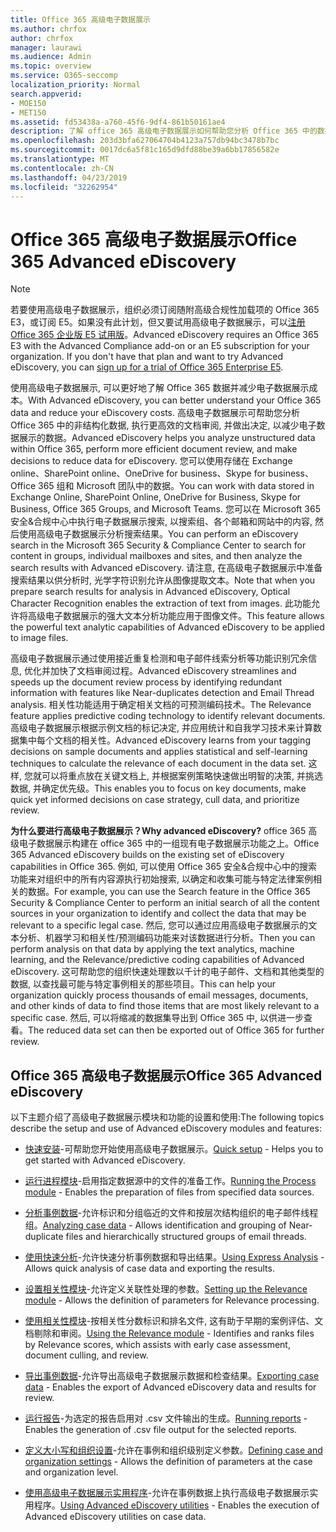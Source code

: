 ```yaml
---
title: Office 365 高级电子数据展示
ms.author: chrfox
author: chrfox
manager: laurawi
ms.audience: Admin
ms.topic: overview
ms.service: O365-seccomp
localization_priority: Normal
search.appverid:
- MOE150
- MET150
ms.assetid: fd53438a-a760-45f6-9df4-861b50161ae4
description: 了解 office 365 高级电子数据展示如何帮助您分析 Office 365 中的数据、优化文档审阅, 并做出高效电子数据展示的决策。
ms.openlocfilehash: 203d3bfa627064704b4123a757db94bc3478b7bc
ms.sourcegitcommit: 0017dc6a5f81c165d9dfd88be39a6bb17856582e
ms.translationtype: MT
ms.contentlocale: zh-CN
ms.lasthandoff: 04/23/2019
ms.locfileid: "32262954"
---
```

# <a name="office-365-advanced-ediscovery"></a><span data-ttu-id="f878a-103">Office 365 高级电子数据展示</span><span class="sxs-lookup"><span data-stu-id="f878a-103">Office 365 Advanced eDiscovery</span></span>

> [!NOTE]
> <span data-ttu-id="f878a-p101">若要使用高级电子数据展示，组织必须订阅随附高级合规性加载项的 Office 365 E3，或订阅 E5。如果没有此计划，但又要试用高级电子数据展示，可以[注册 Office 365 企业版 E5 试用版](https://go.microsoft.com/fwlink/p/?LinkID=698279)。</span><span class="sxs-lookup"><span data-stu-id="f878a-p101">Advanced eDiscovery requires an Office 365 E3 with the Advanced Compliance add-on or an E5 subscription for your organization. If you don't have that plan and want to try Advanced eDiscovery, you can [sign up for a trial of Office 365 Enterprise E5](https://go.microsoft.com/fwlink/p/?LinkID=698279).</span></span> 
  
<span data-ttu-id="f878a-106">使用高级电子数据展示, 可以更好地了解 Office 365 数据并减少电子数据展示成本。</span><span class="sxs-lookup"><span data-stu-id="f878a-106">With Advanced eDiscovery, you can better understand your Office 365 data and reduce your eDiscovery costs.</span></span> <span data-ttu-id="f878a-107">高级电子数据展示可帮助您分析 Office 365 中的非结构化数据, 执行更高效的文档审阅, 并做出决定, 以减少电子数据展示的数据。</span><span class="sxs-lookup"><span data-stu-id="f878a-107">Advanced eDiscovery helps you analyze unstructured data within Office 365, perform more efficient document review, and make decisions to reduce data for eDiscovery.</span></span> <span data-ttu-id="f878a-108">您可以使用存储在 Exchange online、SharePoint online、OneDrive for business、Skype for business、Office 365 组和 Microsoft 团队中的数据。</span><span class="sxs-lookup"><span data-stu-id="f878a-108">You can work with data stored in Exchange Online, SharePoint Online, OneDrive for Business, Skype for Business, Office 365 Groups, and Microsoft Teams.</span></span> <span data-ttu-id="f878a-109">您可以在 Microsoft 365 安全&amp;合规中心中执行电子数据展示搜索, 以搜索组、各个邮箱和网站中的内容, 然后使用高级电子数据展示分析搜索结果。</span><span class="sxs-lookup"><span data-stu-id="f878a-109">You can perform an eDiscovery search in the Microsoft 365 Security &amp; Compliance Center to search for content in groups, individual mailboxes and sites, and then analyze the search results with Advanced eDiscovery.</span></span> <span data-ttu-id="f878a-110">请注意, 在高级电子数据展示中准备搜索结果以供分析时, 光学字符识别允许从图像提取文本。</span><span class="sxs-lookup"><span data-stu-id="f878a-110">Note that when you prepare search results for analysis in Advanced eDiscovery, Optical Character Recognition enables the extraction of text from images.</span></span> <span data-ttu-id="f878a-111">此功能允许将高级电子数据展示的强大文本分析功能应用于图像文件。</span><span class="sxs-lookup"><span data-stu-id="f878a-111">This feature allows the powerful text analytic capabilities of Advanced eDiscovery to be applied to image files.</span></span>
  
<span data-ttu-id="f878a-112">高级电子数据展示通过使用接近重复检测和电子邮件线索分析等功能识别冗余信息, 优化并加快了文档审阅过程。</span><span class="sxs-lookup"><span data-stu-id="f878a-112">Advanced eDiscovery streamlines and speeds up the document review process by identifying redundant information with features like Near-duplicates detection and Email Thread analysis.</span></span> <span data-ttu-id="f878a-113">相关性功能适用于确定相关文档的可预测编码技术。</span><span class="sxs-lookup"><span data-stu-id="f878a-113">The Relevance feature applies predictive coding technology to identify relevant documents.</span></span> <span data-ttu-id="f878a-114">高级电子数据展示根据示例文档的标记决定, 并应用统计和自我学习技术来计算数据集中每个文档的相关性。</span><span class="sxs-lookup"><span data-stu-id="f878a-114">Advanced eDiscovery learns from your tagging decisions on sample documents and applies statistical and self-learning techniques to calculate the relevance of each document in the data set.</span></span> <span data-ttu-id="f878a-115">这样, 您就可以将重点放在关键文档上, 并根据案例策略快速做出明智的决策, 并挑选数据, 并确定优先级。</span><span class="sxs-lookup"><span data-stu-id="f878a-115">This enables you to focus on key documents, make quick yet informed decisions on case strategy, cull data, and prioritize review.</span></span>
  
 <span data-ttu-id="f878a-116">**为什么要进行高级电子数据展示？**</span><span class="sxs-lookup"><span data-stu-id="f878a-116">**Why advanced eDiscovery?**</span></span> <span data-ttu-id="f878a-117">office 365 高级电子数据展示构建在 office 365 中的一组现有电子数据展示功能之上。</span><span class="sxs-lookup"><span data-stu-id="f878a-117">Office 365 Advanced eDiscovery builds on the existing set of eDiscovery capabilities in Office 365.</span></span> <span data-ttu-id="f878a-118">例如, 可以使用 Office 365 安全&amp;合规中心中的搜索功能来对组织中的所有内容源执行初始搜索, 以确定和收集可能与特定法律案例相关的数据。</span><span class="sxs-lookup"><span data-stu-id="f878a-118">For example, you can use the Search feature in the Office 365 Security &amp; Compliance Center to perform an initial search of all the content sources in your organization to identify and collect the data that may be relevant to a specific legal case.</span></span> <span data-ttu-id="f878a-119">然后, 您可以通过应用高级电子数据展示的文本分析、机器学习和相关性/预测编码功能来对该数据进行分析。</span><span class="sxs-lookup"><span data-stu-id="f878a-119">Then you can perform analysis on that data by applying the text analytics, machine learning, and the Relevance/predictive coding capabilities of Advanced eDiscovery.</span></span> <span data-ttu-id="f878a-120">这可帮助您的组织快速处理数以千计的电子邮件、文档和其他类型的数据, 以查找最可能与特定事例相关的那些项目。</span><span class="sxs-lookup"><span data-stu-id="f878a-120">This can help your organization quickly process thousands of email messages, documents, and other kinds of data to find those items that are most likely relevant to a specific case.</span></span> <span data-ttu-id="f878a-121">然后, 可以将缩减的数据集导出到 Office 365 中, 以供进一步查看。</span><span class="sxs-lookup"><span data-stu-id="f878a-121">The reduced data set can then be exported out of Office 365 for further review.</span></span> 
  
## <a name="office-365-advanced-ediscovery"></a><span data-ttu-id="f878a-122">Office 365 高级电子数据展示</span><span class="sxs-lookup"><span data-stu-id="f878a-122">Office 365 Advanced eDiscovery</span></span>

<span data-ttu-id="f878a-123">以下主题介绍了高级电子数据展示模块和功能的设置和使用:</span><span class="sxs-lookup"><span data-stu-id="f878a-123">The following topics describe the setup and use of Advanced eDiscovery modules and features:</span></span>
  
- <span data-ttu-id="f878a-124">[快速安装](quick-setup-for-advanced-ediscovery.md)-可帮助您开始使用高级电子数据展示。</span><span class="sxs-lookup"><span data-stu-id="f878a-124">[Quick setup](quick-setup-for-advanced-ediscovery.md) - Helps you to get started with Advanced eDiscovery.</span></span> 
    
- <span data-ttu-id="f878a-125">[运行进程模块](run-the-process-module-in-advanced-ediscovery.md)-启用指定数据源中的文件的准备工作。</span><span class="sxs-lookup"><span data-stu-id="f878a-125">[Running the Process module](run-the-process-module-in-advanced-ediscovery.md) - Enables the preparation of files from specified data sources.</span></span> 
    
- <span data-ttu-id="f878a-126">[分析事例数据](analyze-case-data-with-advanced-ediscovery.md)-允许标识和分组临近的文件和按层次结构组织的电子邮件线程组。</span><span class="sxs-lookup"><span data-stu-id="f878a-126">[Analyzing case data](analyze-case-data-with-advanced-ediscovery.md) - Allows identification and grouping of Near-duplicate files and hierarchically structured groups of email threads.</span></span> 

- <span data-ttu-id="f878a-127">[使用快速分析](use-express-analysis-in-advanced-ediscovery.md)-允许快速分析事例数据和导出结果。</span><span class="sxs-lookup"><span data-stu-id="f878a-127">[Using Express Analysis](use-express-analysis-in-advanced-ediscovery.md) - Allows quick analysis of case data and exporting the results.</span></span> 
    
- <span data-ttu-id="f878a-128">[设置相关性模块](manage-relevance-setup-in-advanced-ediscovery.md)-允许定义关联性处理的参数。</span><span class="sxs-lookup"><span data-stu-id="f878a-128">[Setting up the Relevance module](manage-relevance-setup-in-advanced-ediscovery.md) - Allows the definition of parameters for Relevance processing.</span></span> 
    
- <span data-ttu-id="f878a-129">[使用相关性模块](use-relevance-in-advanced-ediscovery.md)-按相关性分数标识和排名文件, 这有助于早期的案例评估、文档剔除和审阅。</span><span class="sxs-lookup"><span data-stu-id="f878a-129">[Using the Relevance module](use-relevance-in-advanced-ediscovery.md) - Identifies and ranks files by Relevance scores, which assists with early case assessment, document culling, and review.</span></span> 
    
- <span data-ttu-id="f878a-130">[导出事例数据](export-case-data-in-advanced-ediscovery.md)-允许导出高级电子数据展示数据和检查结果。</span><span class="sxs-lookup"><span data-stu-id="f878a-130">[Exporting case data](export-case-data-in-advanced-ediscovery.md) - Enables the export of Advanced eDiscovery data and results for review.</span></span> 
    
- <span data-ttu-id="f878a-131">[运行报告](run-reports-in-advanced-ediscovery.md)-为选定的报告启用对 .csv 文件输出的生成。</span><span class="sxs-lookup"><span data-stu-id="f878a-131">[Running reports](run-reports-in-advanced-ediscovery.md) - Enables the generation of .csv file output for the selected reports.</span></span> 
    
- <span data-ttu-id="f878a-132">[定义大小写和组织设置](define-case-and-tenant-settings-in-advanced-ediscovery.md)-允许在事例和组织级别定义参数。</span><span class="sxs-lookup"><span data-stu-id="f878a-132">[Defining case and organization settings](define-case-and-tenant-settings-in-advanced-ediscovery.md) - Allows the definition of parameters at the case and organization level.</span></span> 
    
- <span data-ttu-id="f878a-133">[使用高级电子数据展示实用程序](use-advanced-ediscovery-utilities.md)-允许在事例数据上执行高级电子数据展示实用程序。</span><span class="sxs-lookup"><span data-stu-id="f878a-133">[Using Advanced eDiscovery utilities](use-advanced-ediscovery-utilities.md) - Enables the execution of  Advanced eDiscovery utilities on case data.</span></span> 
